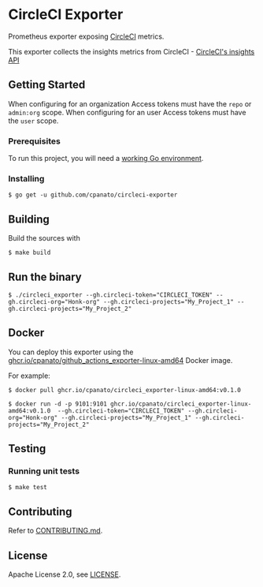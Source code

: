 # CircleCI Exporter

Prometheus exporter exposing [CircleCI](https://circleci.com) metrics.


This exporter collects the insights metrics from CircleCI - [CircleCI's insights API](https://circleci.com/docs/api/v2/#tag/Insights)

## Getting Started


When configuring for an organization Access tokens must have the `repo` or `admin:org` scope.
When configuring for an user Access tokens must have the `user` scope.


### Prerequisites

To run this project, you will need a [working Go environment](https://golang.org/doc/install).

### Installing

```shell
$ go get -u github.com/cpanato/circleci-exporter
```

## Building

Build the sources with

```shell
$ make build
```

## Run the binary

```shell
$ ./circleci_exporter --gh.circleci-token="CIRCLECI_TOKEN" --gh.circleci-org="Honk-org" --gh.circleci-projects="My_Project_1" --gh.circleci-projects="My_Project_2"
```

## Docker

You can deploy this exporter using the [ghcr.io/cpanato/github_actions_exporter-linux-amd64](https://github.com/users/cpanato/packages/container/package/github_actions_exporter-linux-amd64) Docker image.

For example:

```shell
$ docker pull ghcr.io/cpanato/circleci_exporter-linux-amd64:v0.1.0

$ docker run -d -p 9101:9101 ghcr.io/cpanato/circleci_exporter-linux-amd64:v0.1.0  --gh.circleci-token="CIRCLECI_TOKEN" --gh.circleci-org="Honk-org" --gh.circleci-projects="My_Project_1" --gh.circleci-projects="My_Project_2"
```

## Testing

### Running unit tests

```shell
$ make test
```

## Contributing

Refer to [CONTRIBUTING.md](https://github.com/cpanato/circleci-exporter/blob/master/CONTRIBUTING.md).

## License

Apache License 2.0, see [LICENSE](https://github.com/cpanato/circleci-exporter/blob/master/LICENSE).
